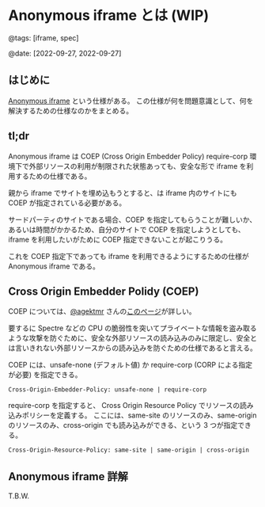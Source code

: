 # Anonymous iframe とは (WIP)

@tags: [iframe, spec]

@date: [2022-09-27, 2022-09-27]

## はじめに

[Anonymous iframe](https://wicg.github.io/anonymous-iframe/) という仕様がある。
この仕様が何を問題意識として、何を解決するための仕様なのかをまとめる。

## tl;dr

Anonymous iframe は COEP (Cross Origin Embedder Policy) require-corp 環境下で外部リソースの利用が制限された状態あっても、安全な形で iframe を利用するための仕様である。

親から iframe でサイトを埋め込もうとすると、は iframe 内のサイトにも COEP が指定されている必要がある。

サードパーティのサイトである場合、COEP を指定してもらうことが難しいか、あるいは時間がかかるため、自分のサイトで COEP を指定しようとしても、iframe を利用したいがために COEP 指定できないことが起こりうる。

これを COEP 指定下であっても iframe を利用できるようにするための仕様が Anonymous iframe である。

## Cross Origin Embedder Polidy (COEP)

COEP については、[@agektmr](https://web.dev/coop-coep/) さんの[このページ](https://web.dev/coop-coep/)が詳しい。

要するに Spectre などの CPU の脆弱性を突いてプライベートな情報を盗み取るような攻撃を防ぐために、安全な外部リソースの読み込みのみに限定し、安全とは言いきれない外部リソースからの読み込みを防ぐための仕様であると言える。

COEP には、unsafe-none (デフォルト値) か require-corp (CORP による指定が必要) を指定できる。

```http
Cross-Origin-Embedder-Policy: unsafe-none | require-corp
```

require-corp を指定すると、 Cross Origin Resource Policy でリソースの読み込みポリシーを定義する。
ここには、same-site のリソースのみ、same-origin のリソースのみ、cross-origin でも読み込みができる、という 3 つが指定できる。

```http
Cross-Origin-Resource-Policy: same-site | same-origin | cross-origin
```

## Anonymous iframe 詳解


T.B.W.
